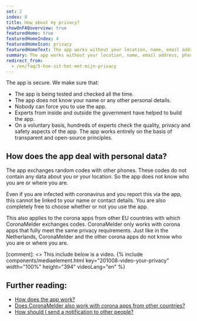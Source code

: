 ```yaml
---
set: 2
index: 8
title: How about my privacy?
showOnFAQoverview: true
featuredHome: true
featuredHomeIndex: 4
featuredHomeIcon: privacy
featuredHomeText: The app works without your location, name, email address, phone number, or other contact details.
summary: The app works without your location, name, email address, phone number, or other contact details.
redirect_from: 
  - /en/faq/5-hoe-zit-het-met-mijn-privacy
---
```

The app is secure. We make sure that:

- The app is being tested and checked all the time.
- The app does not know your name or any other personal details.
- Nobody can force you to use the app.
- Experts from inside and outside the government have helped to build the app.
- On a voluntary basis, hundreds of experts check the quality, privacy and safety aspects of the app. The app works entirely on the basis of transparent and open-source principles.

## How does the app deal with personal data?

The app exchanges random codes with other phones. These codes do not contain any data about you or your location. So the app does not know who you are or where you are.

Even if you are infected with coronavirus and you report this via the app, this cannot be linked to your name or contact details. You are also completely free to choose whether or not you use the app.

This also applies to the corona apps from other EU countries with which CoronaMelder exchanges codes. CoronaMelder only works with corona apps that fully meet the same privacy requirements. Just like in the Netherlands, CoronaMelder and the other corona apps do not know who you are or where you are.

[comment]: <> This include below is a video.
{% include components/mediaelement.html key="201008-video-your-privacy" width="100%" height="394"  videoLang="en" %}

## Further reading:
 
- <a href="/{{page.lang}}/faq/1-2-hoe-werkt-de-app" lang="en" hreflang="en">How does the app work?</a>
- <a href="/{{page.lang}}/faq/13-gebruik-app-uit-ander-land" lang="en" hreflang="en">Does CoronaMelder also work with corona apps from other countries?</a>
- <a href="/{{page.lang}}/faq/1-4-hoe-stuur-ik-een-melding" lang="en" hreflang="en">How should I send a notification to other people?</a>
